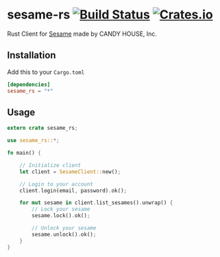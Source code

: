 # sesame-rs [![Build Status](https://travis-ci.org/MichaeGon/sesame-rs.svg?branch=master)](https://travis-ci.org/MichaeGon/sesame-rs) [![Crates.io](https://img.shields.io/crates/v/sesame_rs.svg)](https://crates.io/crates/sesame_rs)

Rust Client for [Sesame](https://candyhouse.co) made by CANDY HOUSE, Inc.

## Installation
Add this to your `Cargo.toml`
```toml
[dependencies]
sesame_rs = "*"
```

## Usage
```rust
extern crate sesame_rs;

use sesame_rs::*;

fn main() {

    // Initialize client
    let client = SesameClient::new();

    // Login to your account
    client.login(email, password).ok();

    for mut sesame in client.list_sesames().unwrap() {
        // Lock your sesame
        sesame.lock().ok();

        // Unlock your sesame
        sesame.unlock().ok();
    }
}

```
